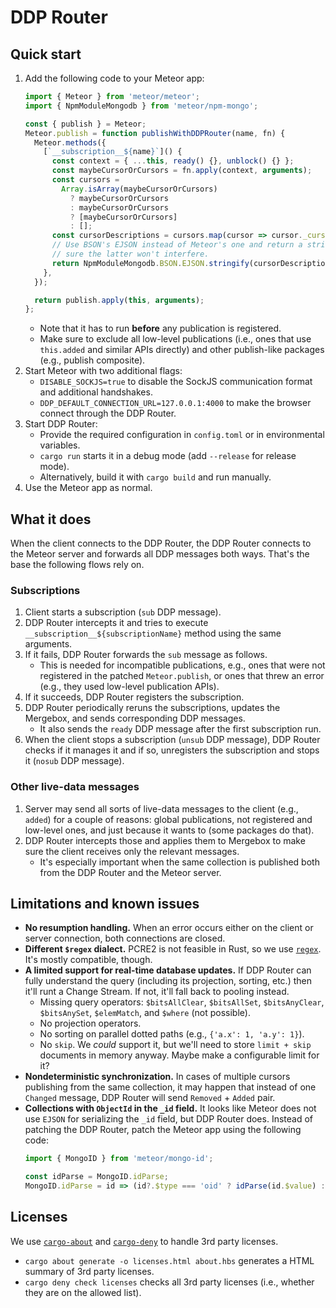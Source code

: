 # DDP Router

## Quick start

1. Add the following code to your Meteor app:
    ```ts
    import { Meteor } from 'meteor/meteor';
    import { NpmModuleMongodb } from 'meteor/npm-mongo';

    const { publish } = Meteor;
    Meteor.publish = function publishWithDDPRouter(name, fn) {
      Meteor.methods({
        [`__subscription__${name}`]() {
          const context = { ...this, ready() {}, unblock() {} };
          const maybeCursorOrCursors = fn.apply(context, arguments);
          const cursors =
            Array.isArray(maybeCursorOrCursors)
              ? maybeCursorOrCursors
              : maybeCursorOrCursors
              ? [maybeCursorOrCursors]
              : [];
          const cursorDescriptions = cursors.map(cursor => cursor._cursorDescription);
          // Use BSON's EJSON instead of Meteor's one and return a string to make
          // sure the latter won't interfere.
          return NpmModuleMongodb.BSON.EJSON.stringify(cursorDescriptions);
        },
      });

      return publish.apply(this, arguments);
    };
    ```
    * Note that it has to run **before** any publication is registered.
    * Make sure to exclude all low-level publications (i.e., ones that use `this.added` and similar APIs directly) and other publish-like packages (e.g., publish composite).
1. Start Meteor with two additional flags:
    * `DISABLE_SOCKJS=true` to disable the SockJS communication format and additional handshakes.
    * `DDP_DEFAULT_CONNECTION_URL=127.0.0.1:4000` to make the browser connect through the DDP Router.
1. Start DDP Router:
    * Provide the required configuration in `config.toml` or in environmental variables.
    * `cargo run` starts it in a debug mode (add `--release` for release mode).
    * Alternatively, build it with `cargo build` and run manually.
1. Use the Meteor app as normal.

## What it does

When the client connects to the DDP Router, the DDP Router connects to the Meteor server and forwards all DDP messages both ways. That's the base the following flows rely on.

### Subscriptions

1. Client starts a subscription (`sub` DDP message).
1. DDP Router intercepts it and tries to execute `__subscription__${subscriptionName}` method using the same arguments.
1. If it fails, DDP Router forwards the `sub` message as follows.
    * This is needed for incompatible publications, e.g., ones that were not registered in the patched `Meteor.publish`, or ones that threw an error (e.g., they used low-level publication APIs).
1. If it succeeds, DDP Router registers the subscription.
1. DDP Router periodically reruns the subscriptions, updates the Mergebox, and sends corresponding DDP messages.
    * It also sends the `ready` DDP message after the first subscription run.
1. When the client stops a subscription (`unsub` DDP message), DDP Router checks if it manages it and if so, unregisters the subscription and stops it (`nosub` DDP message).

### Other live-data messages

1. Server may send all sorts of live-data messages to the client (e.g., `added`) for a couple of reasons: global publications, not registered and low-level ones, and just because it wants to (some packages do that).
1. DDP Router intercepts those and applies them to Mergebox to make sure the client receives only the relevant messages.
    * It's especially important when the same collection is published both from the DDP Router and the Meteor server.

## Limitations and known issues

* **No resumption handling.** When an error occurs either on the client or server connection, both connections are closed.
* **Different `$regex` dialect.** PCRE2 is not feasible in Rust, so we use [`regex`](https://crates.io/crates/regex). It's mostly compatible, though.
* **A limited support for real-time database updates.** If DDP Router can fully understand the query (including its projection, sorting, etc.) then it'll runt a Change Stream. If not, it'll fall back to pooling instead.
    * Missing query operators: `$bitsAllClear`, `$bitsAllSet`, `$bitsAnyClear`, `$bitsAnySet`, `$elemMatch`, and `$where` (not possible).
    * No projection operators.
    * No sorting on parallel dotted paths (e.g., `{'a.x': 1, 'a.y': 1}`).
    * No `skip`. We _could_ support it, but we'll need to store `limit + skip` documents in memory anyway. Maybe make a configurable limit for it?
* **Nondeterministic synchronization.** In cases of multiple cursors publishing from the same collection, it may happen that instead of one `Changed` message, DDP Router will send `Removed` + `Added` pair.
* **Collections with `ObjectId` in the `_id` field.** It looks like Meteor does not use `EJSON` for serializing the `_id` field, but DDP Router does. Instead of patching the DDP Router, patch the Meteor app using the following code:
    ```ts
    import { MongoID } from 'meteor/mongo-id';

    const idParse = MongoID.idParse;
    MongoID.idParse = id => (id?.$type === 'oid' ? idParse(id.$value) : idParse(id));
    ```

## Licenses

We use [`cargo-about`](https://github.com/EmbarkStudios/cargo-about) and [`cargo-deny`](https://github.com/EmbarkStudios/cargo-deny) to handle 3rd party licenses.

* `cargo about generate -o licenses.html about.hbs` generates a HTML summary of 3rd party licenses.
* `cargo deny check licenses` checks all 3rd party licenses (i.e., whether they are on the allowed list).
